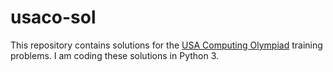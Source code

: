 # usaco-sol

This repository contains solutions for the [USA Computing Olympiad](http://www.usaco.org) training problems. I am coding these solutions in Python 3.